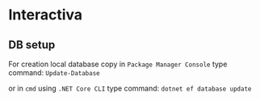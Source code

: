 # Interactiva
## DB setup

For creation local database copy in `Package Manager Console` type  command: `Update-Database`

or in `cmd` using `.NET Core CLI` type command: `dotnet ef database update`
